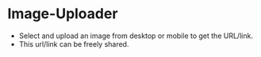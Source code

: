 # Image-Uploader
* Select and upload an image from desktop or mobile to get the URL/link.<br>
* This url/link can be freely shared.   

